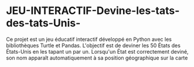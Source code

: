 # JEU-INTERACTIF-Devine-les-tats-des-tats-Unis-
Ce projet est un jeu éducatif interactif développé en Python avec les bibliothèques Turtle et Pandas. L'objectif est de deviner les 50 États des États-Unis en les tapant un par un. Lorsqu'un État est correctement deviné, son nom apparaît automatiquement à sa position géographique sur la carte
